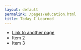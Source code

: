 ```yaml
---
layout: default
permalink: /pages/education.html
title: Today I Learned
---
```


- [Link to another page](2024_07_03.md)
- Item 2
- Item 3

